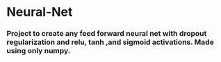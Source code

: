 # Neural-Net
### Project to create any feed forward neural net with dropout regularization and relu, tanh ,and sigmoid activations. Made using only numpy.
